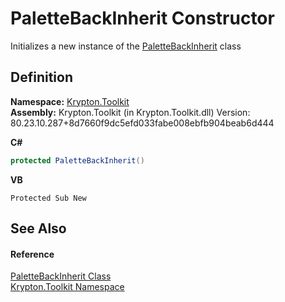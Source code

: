 # PaletteBackInherit Constructor


Initializes a new instance of the <a href="d6957f99-886c-46c2-1fd2-d1be6fd24eba.md">PaletteBackInherit</a> class



## Definition
**Namespace:** <a href="79d2eac2-21f4-54ff-7552-b20c33c30600.md">Krypton.Toolkit</a>  
**Assembly:** Krypton.Toolkit (in Krypton.Toolkit.dll) Version: 80.23.10.287+8d7660f9dc5efd033fabe008ebfb904beab6d444

**C#**
``` C#
protected PaletteBackInherit()
```
**VB**
``` VB
Protected Sub New
```



## See Also


#### Reference
<a href="d6957f99-886c-46c2-1fd2-d1be6fd24eba.md">PaletteBackInherit Class</a>  
<a href="79d2eac2-21f4-54ff-7552-b20c33c30600.md">Krypton.Toolkit Namespace</a>  

